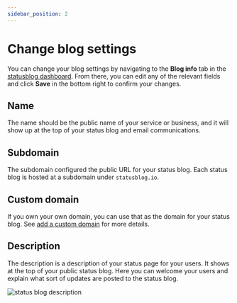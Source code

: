 ```yaml
---
sidebar_position: 2
---
```


# Change blog settings

You can change your blog settings by navigating to the **Blog info** tab in the [statusblog dashboard](../get-started/statusblog-dashboard.md). From there, you can edit any of the relevant fields and click **Save** in the bottom right to confirm your changes.

## Name

The name should be the public name of your service or business, and it will show up at the top of your status blog and email communications. 

## Subdomain

The subdomain configured the public URL for your status blog. Each status blog is hosted at a subdomain under `statusblog.io`.

## Custom domain

If you own your own domain, you can use that as the domain for your status blog. See [add a custom domain](add-a-custom-domain.md) for more details.

## Description

The description is a description of your status page for your users. It shows at the top of your public status blog. Here you can welcome your users and explain what sort of updates are posted to the status blog.

![status blog description](/img/status-blog-description-2.png)

